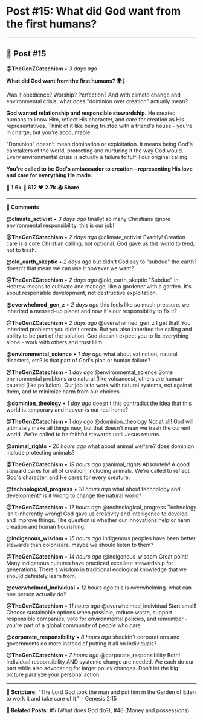 # Post #15: What did God want from the first humans?

---

## 📱 Post #15

**@TheGenZCatechism** • *3 days ago*

**What did God want from the first humans? 🌍👥**

Was it obedience? Worship? Perfection? And with climate change and environmental crisis, what does "dominion over creation" actually mean?

**God wanted relationship and responsible stewardship.** He created humans to know Him, reflect His character, and care for creation as His representatives. Think of it like being trusted with a friend's house - you're in charge, but you're accountable.

"Dominion" doesn't mean domination or exploitation. It means being God's caretakers of the world, protecting and nurturing it the way God would. Every environmental crisis is actually a failure to fulfill our original calling.

**You're called to be God's ambassador to creation - representing His love and care for everything He made.**

**💭 1.6k** **🔄 612** **❤️ 2.7k** **📤 Share**

---

**💬 Comments**

**@climate_activist** • *3 days ago*
finally! so many Christians ignore environmental responsibility. this is our job!

**@TheGenZCatechism** • *2 days ago*
@climate_activist Exactly! Creation care is a core Christian calling, not optional. God gave us this world to tend, not to trash.

**@old_earth_skeptic** • *2 days ago*
but didn't God say to "subdue" the earth? doesn't that mean we can use it however we want?

**@TheGenZCatechism** • *2 days ago*
@old_earth_skeptic "Subdue" in Hebrew means to cultivate and manage, like a gardener with a garden. It's about responsible development, not destructive exploitation.

**@overwhelmed_gen_z** • *2 days ago*
this feels like so much pressure. we inherited a messed-up planet and now it's our responsibility to fix it?

**@TheGenZCatechism** • *2 days ago*
@overwhelmed_gen_z I get that! You inherited problems you didn't create. But you also inherited the calling and ability to be part of the solution. God doesn't expect you to fix everything alone - work with others and trust Him.

**@environmental_science** • *1 day ago*
what about extinction, natural disasters, etc? is that part of God's plan or human failure?

**@TheGenZCatechism** • *1 day ago*
@environmental_science Some environmental problems are natural (like volcanoes), others are human-caused (like pollution). Our job is to work with natural systems, not against them, and to minimize harm from our choices.

**@dominion_theology** • *1 day ago*
doesn't this contradict the idea that this world is temporary and heaven is our real home?

**@TheGenZCatechism** • *1 day ago*
@dominion_theology Not at all! God will ultimately make all things new, but that doesn't mean we trash the current world. We're called to be faithful stewards until Jesus returns.

**@animal_rights** • *20 hours ago*
what about animal welfare? does dominion include protecting animals?

**@TheGenZCatechism** • *19 hours ago*
@animal_rights Absolutely! A good steward cares for all of creation, including animals. We're called to reflect God's character, and He cares for every creature.

**@technological_progress** • *18 hours ago*
what about technology and development? is it wrong to change the natural world?

**@TheGenZCatechism** • *17 hours ago*
@technological_progress Technology isn't inherently wrong! God gave us creativity and intelligence to develop and improve things. The question is whether our innovations help or harm creation and human flourishing.

**@indigenous_wisdom** • *15 hours ago*
indigenous peoples have been better stewards than colonizers. maybe we should listen to them?

**@TheGenZCatechism** • *14 hours ago*
@indigenous_wisdom Great point! Many indigenous cultures have practiced excellent stewardship for generations. There's wisdom in traditional ecological knowledge that we should definitely learn from.

**@overwhelmed_individual** • *12 hours ago*
this is overwhelming. what can one person actually do?

**@TheGenZCatechism** • *11 hours ago*
@overwhelmed_individual Start small! Choose sustainable options when possible, reduce waste, support responsible companies, vote for environmental policies, and remember - you're part of a global community of people who care.

**@corporate_responsibility** • *8 hours ago*
shouldn't corporations and governments do more instead of putting it all on individuals?

**@TheGenZCatechism** • *7 hours ago*
@corporate_responsibility Both! Individual responsibility AND systemic change are needed. We each do our part while also advocating for larger policy changes. Don't let the big picture paralyze your personal action.

---

**📖 Scripture:** "The Lord God took the man and put him in the Garden of Eden to work it and take care of it." - Genesis 2:15

**🔗 Related Posts:** #5 (What does God do?), #48 (Money and possessions) 